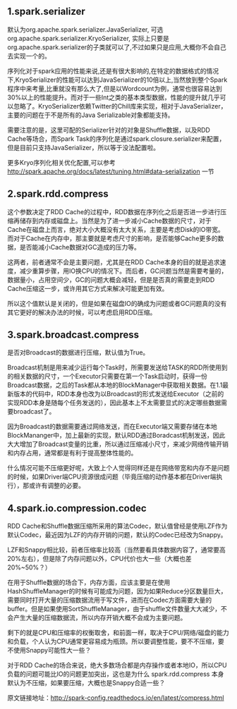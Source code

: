 ## 1.spark.serializer
默认为org.apache.spark.serializer.JavaSerializer, 可选 org.apache.spark.serializer.KryoSerializer, 实际上只要是org.apache.spark.serializer的子类就可以了,不过如果只是应用,大概你不会自己去实现一个的。  

序列化对于spark应用的性能来说,还是有很大影响的,在特定的数据格式的情况下,KryoSerializer的性能可以达到JavaSerializer的10倍以上,当然放到整个Spark程序中来考量,比重就没有那么大了,但是以Wordcount为例，通常也很容易达到30%以上的性能提升。而对于一些Int之类的基本类型数据，性能的提升就几乎可以忽略了。KryoSerializer依赖Twitter的Chill库来实现，相对于JavaSerializer，主要的问题在于不是所有的Java Serializable对象都能支持。  

需要注意的是，这里可配的Serializer针对的对象是Shuffle数据，以及RDD Cache等场合，而Spark Task的序列化是通过spark.closure.serializer来配置，但是目前只支持JavaSerializer，所以等于没法配置啦。  

更多Kryo序列化相关优化配置,可以参考 http://spark.apache.org/docs/latest/tuning.html#data-serialization 一节  

## 2.spark.rdd.compress
这个参数决定了RDD Cache的过程中，RDD数据在序列化之后是否进一步进行压缩再储存到内存或磁盘上。当然是为了进一步减小Cache数据的尺寸，对于Cache在磁盘上而言，绝对大小大概没有太大关系，主要是考虑Disk的IO带宽。而对于Cache在内存中，那主要就是考虑尺寸的影响，是否能够Cache更多的数据，是否能减小Cache数据对GC造成的压力等。  

这两者，前者通常不会是主要问题，尤其是在RDD Cache本身的目的就是追求速度，减少重算步骤，用IO换CPU的情况下。而后者，GC问题当然是需要考量的，数据量小，占用空间少，GC的问题大概会减轻，但是是否真的需要走到RDD Cache压缩这一步，或许用其它方式来解决可能更加有效。  

所以这个值默认是关闭的，但是如果在磁盘IO的确成为问题或者GC问题真的没有其它更好的解决办法的时候，可以考虑启用RDD压缩。  

## 3.spark.broadcast.compress
是否对Broadcast的数据进行压缩，默认值为True。  

Broadcast机制是用来减少运行每个Task时，所需要发送给TASK的RDD所使用到的相关数据的尺寸，一个Executor只需要在第一个Task启动时，获得一份Broadcast数据，之后的Task都从本地的BlockManager中获取相关数据。在1.1最新版本的代码中，RDD本身也改为以Broadcast的形式发送给Executor（之前的实现RDD本身是随每个任务发送的），因此基本上不太需要显式的决定哪些数据需要broadcast了。    

因为Broadcast的数据需要通过网络发送，而在Executor端又需要存储在本地BlockMananger中，加上最新的实现，默认RDD通过Boradcast机制发送，因此大大增加了Broadcast变量的比重，所以通过压缩减小尺寸，来减少网络传输开销和内存占用，通常都是有利于提高整体性能的。  

什么情况可能不压缩更好呢，大致上个人觉得同样还是在网络带宽和内存不是问题的时候，如果Driver端CPU资源很成问题（毕竟压缩的动作基本都在Driver端执行），那或许有调整的必要。  

## 4.spark.io.compression.codec
RDD Cache和Shuffle数据压缩所采用的算法Codec，默认值曾经是使用LZF作为默认Codec，最近因为LZF的内存开销的问题，默认的Codec已经改为Snappy。    

LZF和Snappy相比较，前者压缩率比较高（当然要看具体数据内容了，通常要高20%左右），但是除了内存问题以外，CPU代价也大一些（大概也差20%~50%？）  

在用于Shuffle数据的场合下，内存方面，应该主要是在使用HashShuffleManager的时候有可能成为问题，因为如果Reduce分区数量巨大，需要同时打开大量的压缩数据流用于写文件，进而在Codec方面需要大量的buffer。但是如果使用SortShuffleManager，由于shuffle文件数量大大减少，不会产生大量的压缩数据流，所以内存开销大概不会成为主要问题。  

剩下的就是CPU和压缩率的权衡取舍，和前面一样，取决于CPU/网络/磁盘的能力和负载，个人认为CPU通常更容易成为瓶颈。所以要调整性能，要不不压缩，要不使用Snappy可能性大一些？  

对于RDD Cache的场合来说，绝大多数场合都是内存操作或者本地IO，所以CPU负载的问题可能比IO的问题更加突出，这也是为什么 spark.rdd.compress 本身默认为不压缩，如果要压缩，大概也是Snappy合适一些？  

原文链接地址：http://spark-config.readthedocs.io/en/latest/compress.html  